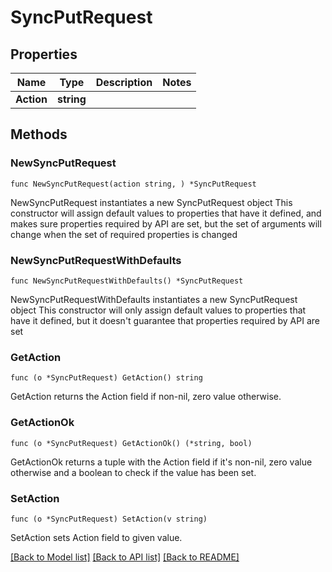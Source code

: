 # SyncPutRequest

## Properties

Name | Type | Description | Notes
------------ | ------------- | ------------- | -------------
**Action** | **string** |  | 

## Methods

### NewSyncPutRequest

`func NewSyncPutRequest(action string, ) *SyncPutRequest`

NewSyncPutRequest instantiates a new SyncPutRequest object
This constructor will assign default values to properties that have it defined,
and makes sure properties required by API are set, but the set of arguments
will change when the set of required properties is changed

### NewSyncPutRequestWithDefaults

`func NewSyncPutRequestWithDefaults() *SyncPutRequest`

NewSyncPutRequestWithDefaults instantiates a new SyncPutRequest object
This constructor will only assign default values to properties that have it defined,
but it doesn't guarantee that properties required by API are set

### GetAction

`func (o *SyncPutRequest) GetAction() string`

GetAction returns the Action field if non-nil, zero value otherwise.

### GetActionOk

`func (o *SyncPutRequest) GetActionOk() (*string, bool)`

GetActionOk returns a tuple with the Action field if it's non-nil, zero value otherwise
and a boolean to check if the value has been set.

### SetAction

`func (o *SyncPutRequest) SetAction(v string)`

SetAction sets Action field to given value.



[[Back to Model list]](../README.md#documentation-for-models) [[Back to API list]](../README.md#documentation-for-api-endpoints) [[Back to README]](../README.md)


